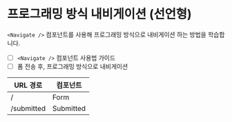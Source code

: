 # 프로그래밍 방식 내비게이션 (선언형)

`<Navigate />` 컴포넌트를 사용해 프로그래밍 방식으로 내비게이션 하는 방법을 학습합니다.

- [ ] `<Navigate />` 컴포넌트 사용법 가이드
- [ ] 폼 전송 후, 프로그래밍 방식으로 내비게이션

| URL 경로   | 컴포넌트  |
| ---------- | --------- |
| /          | Form      |
| /submitted | Submitted |
